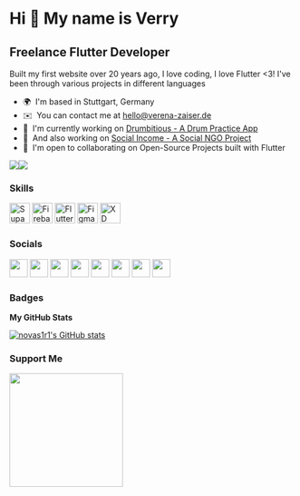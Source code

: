 Hi 👋 My name is Verry
======================

Freelance Flutter Developer
---------------------------

Built my first website over 20 years ago, I love coding, I love Flutter <3! I've been through various projects in different languages

* 🌍  I'm based in Stuttgart, Germany
* ✉️  You can contact me at [hello@verena-zaiser.de](mailto:hello@verena-zaiser.de)
* 🚀  I'm currently working on [Drumbitious - A Drum Practice App](http://drumbitious.com)
* 🤝  And also working on [Social Income - A Social NGO Project]([http://drumbitious.com](https://www.brandforce.com/domain/socialincome.com/))
* 💙  I'm open to collaborating on Open-Source Projects built with Flutter

<a href="https://www.twitter.com/verry_codes" target="_blank" rel="noreferrer"><img
src="https://img.shields.io/twitter/follow/verry_codes?logo=twitter&style=for-the-badge&color=0891b2&labelColor=1c1917"
/></a><a href="https://www.twitch.tv/novas1r1" target="_blank" rel="noreferrer"><img
src="https://img.shields.io/twitch/status/novas1r1?logo=twitchsx&style=for-the-badge&color=0891b2&labelColor=1c1917&label=TWITCH+STATUS" /></a>

### Skills

<p align="left">
<a href="https://supabase.io/" target="_blank" rel="noreferrer"><img src="https://raw.githubusercontent.com/danielcranney/readme-generator/main/public/icons/skills/supabase-colored.svg" width="36" height="36" alt="Supabase" /></a>
<a href="https://firebase.google.com/" target="_blank" rel="noreferrer"><img src="https://raw.githubusercontent.com/danielcranney/readme-generator/main/public/icons/skills/firebase-colored.svg" width="36" height="36" alt="Firebase" /></a>
<a href="https://flutter.dev/" target="_blank" rel="noreferrer"><img src="https://raw.githubusercontent.com/danielcranney/readme-generator/main/public/icons/skills/flutter-colored.svg" width="36" height="36" alt="Flutter" /></a>
<a href="https://www.figma.com/" target="_blank" rel="noreferrer"><img src="https://raw.githubusercontent.com/danielcranney/readme-generator/main/public/icons/skills/figma-colored.svg" width="36" height="36" alt="Figma" /></a>
<a href="https://www.adobe.com/uk/products/xd.html" target="_blank" rel="noreferrer"><img src="https://raw.githubusercontent.com/danielcranney/readme-generator/main/public/icons/skills/xd-colored-dark.svg" width="36" height="36" alt="XD" /></a>
</p>


### Socials

<p align="left"> <a href="https://www.github.com/novas1r1" target="_blank" rel="noreferrer"><img src="https://raw.githubusercontent.com/danielcranney/readme-generator/main/public/icons/socials/github-dark.svg" width="32" height="32" /></a> <a href="http://www.instagram.com/verry_codes" target="_blank" rel="noreferrer"><img src="https://raw.githubusercontent.com/danielcranney/readme-generator/main/public/icons/socials/instagram.svg" width="32" height="32" /></a> <a href="https://www.linkedin.com/in/verena-zaiser" target="_blank" rel="noreferrer"><img src="https://raw.githubusercontent.com/danielcranney/readme-generator/main/public/icons/socials/linkedin.svg" width="32" height="32" /></a> <a href="http://www.medium.com/@verry_codes" target="_blank" rel="noreferrer"><img src="https://raw.githubusercontent.com/danielcranney/readme-generator/main/public/icons/socials/medium-dark.svg" width="32" height="32" /></a> <a href="https://stackoverflow.com/users/2552918/novas1r1" target="_blank" rel="noreferrer"><img src="https://raw.githubusercontent.com/danielcranney/readme-generator/main/public/icons/socials/stackoverflow.svg" width="32" height="32" /></a> <a href="https://www.twitter.com/verry_codes" target="_blank" rel="noreferrer"><img src="https://raw.githubusercontent.com/danielcranney/readme-generator/main/public/icons/socials/twitter.svg" width="32" height="32" /></a> <a href="https://www.youtube.com/c/UC1smYAmTupVQZjYU1aDaOgQ" target="_blank" rel="noreferrer"><img src="https://raw.githubusercontent.com/danielcranney/readme-generator/main/public/icons/socials/youtube.svg" width="32" height="32" /></a> <a href="https://www.twitch.tv/novas1r1" target="_blank" rel="noreferrer"><img src="https://raw.githubusercontent.com/danielcranney/readme-generator/main/public/icons/socials/twitch.svg" width="32" height="32" /></a></p>

### Badges

<b>My GitHub Stats</b>

<a href="http://www.github.com/novas1r1"><img src="https://github-readme-stats.vercel.app/api?username=novas1r1&show_icons=true&hide=&count_private=true&title_color=0891b2&text_color=ffffff&icon_color=0891b2&bg_color=1c1917&hide_border=true&show_icons=true" alt="novas1r1's GitHub stats" /></a>

### Support Me

<a href="https://www.buymeacoffee.com/verrycodes"><img src="https://cdn.buymeacoffee.com/buttons/v2/default-yellow.png" width="200" /></a>
